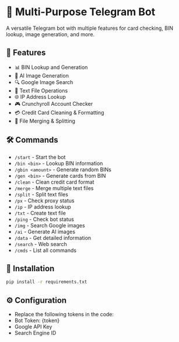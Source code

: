 # 🤖 Multi-Purpose Telegram Bot

A versatile Telegram bot with multiple features for card checking, BIN lookup, image generation, and more.

## 🌟 Features

- 📊 BIN Lookup and Generation
- 🎨 AI Image Generation
- 🔍 Google Image Search
- 📝 Text File Operations
- 🌐 IP Address Lookup
- 🎮 Crunchyroll Account Checker
- 💳 Credit Card Cleaning & Formatting
- 🔄 File Merging & Splitting

## 🛠️ Commands

- `/start` - Start the bot
- `/bin <bin>` - Lookup BIN information
- `/gbin <amount>` - Generate random BINs
- `/gen <bin>` - Generate cards from BIN
- `/clean` - Clean credit card format
- `/merge` - Merge multiple text files
- `/split` - Split text files
- `/px` - Check proxy status
- `/ip` - IP address lookup
- `/txt` - Create text file
- `/ping` - Check bot status
- `/img` - Search Google images
- `/ai` - Generate AI images
- `/data` - Get detailed information
- `/search` - Web search
- `/cmds` - List all commands

## 🚀 Installation

```bash
pip install -r requirements.txt
```

## ⚙️ Configuration
- Replace the following tokens in the code:
- Bot Token: {token}
- Google API Key
- Search Engine ID
